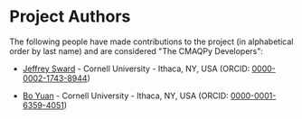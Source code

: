 # Project Authors

The following people have made contributions to the project (in alphabetical
order by last name) and are considered "The CMAQPy Developers":

* [Jeffrey Sward](https://github.com/jeffreysward) - Cornell University - Ithaca, NY, USA (ORCID: [0000-0002-1743-8944](https://orcid.org/0000-0002-1743-8944))

* [Bo Yuan](https://github.com/boyuan276) - Cornell University - Ithaca, NY, USA (ORCID: [0000-0001-6359-4051](https://orcid.org/0000-0001-6359-4051))
